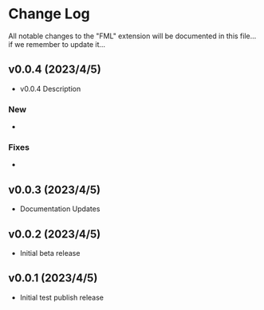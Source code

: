 # Change Log

All notable changes to the "FML" extension will be documented in this file... if we remember to update it...


## v0.0.4 (2023/4/5)

- v0.0.4 Description

### New
- 
### Fixes
- 


## v0.0.3 (2023/4/5)

- Documentation Updates
  

## v0.0.2 (2023/4/5)

- Initial beta release
  

## v0.0.1 (2023/4/5)

- Initial test publish release